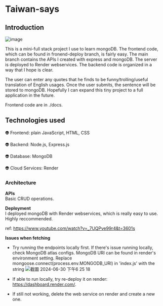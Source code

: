 # Taiwan-says
## Introduction
![image](https://github.com/yosunlu/taiwan-says-server/assets/104919684/ab1b748b-b1a4-42c2-bfb9-c9c15424aa7d)

This is a mini-full stack project I use to learn mongoDB. The frontend code, which can be found in fronend-deploy branch, is fairly easy. The main branch contains the APIs I created with express and mongoDB. The server is deployed to Render webservices. The backend code is organized in a way that I hope is clear. 

The user can enter any quotes that he finds to be funny/trolling/useful translation of English usages. Once the user submits, the sentence will be stored to mongoDB.
Hopefully I can expand this tiny project to a full application in the future. 

Frontend code are in ./docs.

## Technologies used

👽 Frontend: plain JavaScript, HTML, CSS 

👽 Backend: Node.js, Express.js  

👽 Database: MongoDB 

👽 Cloud Services: Render

### Architecture

**APIs**  
Basic CRUD operations. 

**Deployment**  
I deployed mongoDB with Render webservices, which is really easy to use. Highly reccommended.  

ref: https://www.youtube.com/watch?v=_7UQPve99r4&t=3601s

**Issues when fetching**
- Try running the endpoints locally first. If there's issue running locally, check MongoDB atlas configs.
  MongoDB URI can be found in render's environment setting. Replace mongoose.connect(process.env.MONGODB_URI) in 'index.js' with the string
  ![截圖 2024-06-30 下午6 25 18](https://github.com/yosunlu/taiwan-says/assets/104919684/bf436259-c230-45ea-9b57-1380e1dce432)

- If able to run locally, try re-deploy it on render: https://dashboard.render.com/.
- If still not working, delete the web service on render and create a new one.



